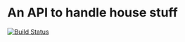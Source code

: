 # An API to handle house stuff
[![Build Status](http://86.16.72.246:82/buildStatus/icon?job=HouseAPI)](http://192.168.0.69:6969/job/HouseAPI/)
